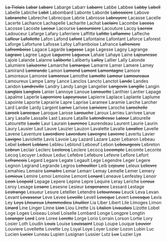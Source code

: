 ~~La Tiolais~~
~~Labar~~
~~Labare~~
Labarge
Labarr
~~Labarre~~
Labbe
Labbee
~~Labby~~
~~Labell~~
Labelle
Labiche
~~Labit~~
Labombard
Labonte
Laborde
~~Labossiere~~
Labove
~~Labranche~~
Labreche
Labrecque
Labrie
Labrosse
~~Labruyere~~
Lacasse
Lacelle
Lacerte
Lachance
Lachapelle
Lacharite
Lachat
~~Laclaire~~
Lacombe
~~Lacoss~~
Lacosse
Lacoste
~~Lacour~~
Lacourse
~~Lacoursiere~~
Lacouture
Lacoy
~~Lacroix~~
Ladouceur
Lafarge
Lafary
Laferriere
Laffitte
~~Lafitte~~
~~Laflamme~~
Lafleche
~~Lafleur~~
~~Lafollette~~
Lafon
Lafond
~~Lafont~~
Lafontaine
Lafontant
Laforce
Laforest
Laforge
Lafortune
Lafosse
Lafoy
Laframboise
Lafrance
~~Lafreniere~~
~~Lafromboise~~
Lagace
Lagarde
~~Lagasse~~
Lage
Lagesse
Lagoy
Lagrange
~~Lagrave~~
Lagree
Lague
~~Laguerre~~
~~Lagueux~~
Lahaie
Lahaye
Laine
~~Lajeunesse~~
Lajoie
Lalande
Lalanne
~~Laliberte~~
Laliberty
~~Lalley~~
Lallier
Lally
Lalonde
Lalumiere
~~Laluzerne~~
Lamarche
~~Lamarque~~
Lamarre
Lamer
Lamere
Lamey
Lamirand
~~Lamirande~~
Lamon
~~Lamond~~
~~Lamont~~
~~Lamontagne~~
Lamore
Lamoreaux
Lamoree
~~Lamoreux~~
Lamothe
~~Lamotte~~
~~Lamour~~
~~Lamoureaux~~
Lamoureux
Lampe
Lamy
Lance
Lanclos
Lancto
Lanctot
~~Lande~~
Landes
Landon
~~Landreville~~
Landry
Landy
Lange
Langelier
~~Langevin~~
~~Langille~~
Langin
~~Langlais~~
~~Langlois~~
Lanier
Lannoye
Lanoue
~~Lanouette~~
Lanthier
Lantier
Lapage
Lapalme
Laperle
~~Laperriere~~
~~Lapeyrouse~~
Lapierre
Laplace
Laplante
Laplume
Lapointe
Laporte
Laprairie
Lapre
Laprise
Laramee
Laramie
Larche
Larcher
Lard
Lardie
Lardy
Largent
~~Larive~~
Larivee
~~Lariviere~~
Laroche
~~Larochelle~~
~~Larock~~
~~Larocque~~
Laroque
Larose
~~Larouche~~
Laroux
Larrieu
Larrivee
Larue
Lary
Lasalle
Lassalle
Last
Lasure
Lataille
~~Latendresse~~
~~Latour~~
Latourelle
Latourette
~~Laude~~
Laur
Laurain
~~Laurence~~
Laurendeau
Laurent
Laurie
Laurin
Laury
Lausier
Laut
Lauve
Lauzier
Lauzon
Lavalette
Lavalle
~~Lavallee~~
Lavelle
Lavene
Laventure
~~Laverdiere~~
~~Laverdure~~
~~Lavergne~~
~~Laverne~~
Lavertu
Lavier
~~Lavigne~~
Laviolette
Lavis
Lavoie
Lay
Lazard
Lazare
Lazer
Lebaron
Lebeau
Lebel
~~Lebert~~
~~Leblanc~~
Lebleu
Leblond
Leboeuf
Lebon
~~Lebourgeois~~
Lebreton
~~Lebrun~~
Leclair
Leclerc
~~Leclercq~~
Leclere
Lecocq
~~Lecompte~~
Lecomte
Leconte
Lecoq
Lecuyer
Ledoux
Leduc
Lefebre
Lefebure
Lefevre
Leflore
Lefort
~~Lefrancois~~
Legard
Legare
Legate
Legault
Lege
Legendre
Leger
Legere
Legnon
Legrand
Legrande
Legros
~~Lehouillier~~
Leib
~~Lejeune~~
Leleux
~~Lelievre~~
Lemahieu
Lemaire
~~Lemaitre~~
Lemar
Lemarr
Lemay
Lemelle
Lemer
Lemery
~~Lemieux~~
Lemire
Lemoi
Lemoine
Lemont
~~Lenard~~
Leneave
Lenfestey
Lenoir
~~Leon~~
~~Leopold~~
Lepage
Lepere
Lepine
Lepre
Lequire
Leray
Leriche
~~Leroux~~
Leroy
Lesage
~~Lesane~~
Lesesne
Lesieur
~~Lesperance~~
Lessard
Lestage
~~Lestrange~~
Lesueur
Lesure
Letellier
Letendre
~~Letourneau~~
Leuck
Leva
Levan
Levant
~~Levasseur~~
Leve
Levee
~~Leveille~~
Levell
~~Leveque~~
Levert
~~Levesque~~
Levis
Ley
~~Leys~~
~~Lheureux~~
~~Lhommedieu~~
~~Lhuillier~~
Lia
Liber
Libert
Lile
Limoges
Limon
~~Linard~~
Line
Linger
Linne
~~Lion~~
Liou
Lirette
Lis
~~Litalien~~
~~Livaudais~~
Lizotte
Lobel
Loge
Loges
Loiseau
Loisel
Loiselle
Lombard
Longe
Longpre
Longtin
~~Loranger~~
~~Lord~~
Lore
Loree
~~Lorette~~
Lorge
Lorio
Lorrain
Lorson
Lortie
Lory
Losier
Loth
Loudin
~~Louis~~
Louise
~~Louissaint~~
Loup
Loupe
Louque
~~Louvier~~
Louviere
Lovellette
Lovette
Loy
Loyal
Loye
Loyer
Lozier
Lozon
Lubin
Luc
Lucien
~~Lucier~~
Luneau
Lupien
Lusignan
Lussier
Lutz
~~Lux~~
Luzier
Lye
